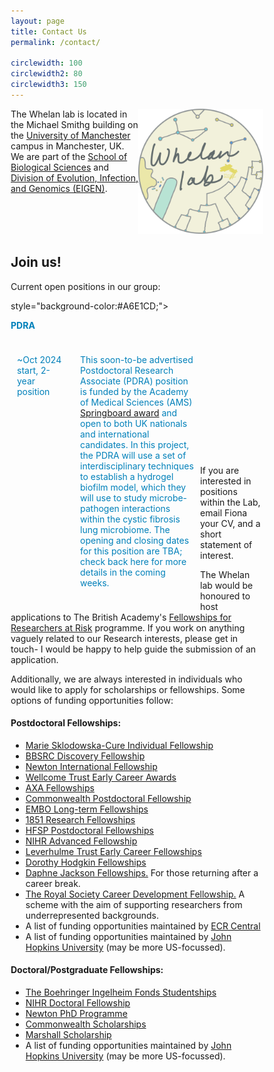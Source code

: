 ```yaml
---
layout: page
title: Contact Us
permalink: /contact/

circlewidth: 100
circlewidth2: 80
circlewidth3: 150
---
```

<head>
<meta name="viewport" content="width=device-width, initial-scale=1">
<style>
* {
  box-sizing: border-box;
}
.col-containter {
  display: table;
  width: 100%;
}

/* Create three equal columns that floats next to each other */
.box1 {
  float: left;
  width: 25%;
  padding: 10px;
  /*height: 300px; /* Should be removed. Only for demonstration */
}
.box2 {
  float: left;
  width: 25%;
  padding: 10px;
}
.box3 {
  float: left;
  width: 50%;
  padding: 10px;

/* Clear floats after the columns */
.row:after {
  content: "";
  display: table;
  clear: both;
}
</style>
</head>


<div id="content">
<img align="right" src="/assets/images/whelanlab-logo.png" alt="drawing" width="200"/>
The Whelan lab is located in the Michael Smithg building on the <a href="https://www.manchester.ac.uk/">University of Manchester</a> campus in Manchester, UK. We are part of the <a href="https://www.staffnet.manchester.ac.uk/bmh/about-fbmh/our-structure/schools-and-divisions/sbs/">School of Biological Sciences</a> and <a href="https://www.staffnet.manchester.ac.uk/bmh/about-fbmh/our-structure/schools-and-divisions/sbs/evolution/">Division of Evolution, Infection, and Genomics (EIGEN)</a>. 
<br>
<br>
<br>
<br>
<br>

<h2>Join us!</h2>
<p>Current open positions in our group:</p>
<div class="col-container">
  <div class="box1"> style="background-color:#A6E1CD;">
    <p style="color:#0080BA"><b>PDRA</b></p>
  </div>
  <div class="box2">
    <p style="color:#0080BA">~Oct 2024 start, 2-year position</p>
  </div>
  <div class="box3">
    <p style="color:#0080BA">This soon-to-be advertised Postdoctoral Research Associate (PDRA) position is funded by the Academy of Medical Sciences (AMS) <a href="https://acmedsci.ac.uk/grants-and-schemes/grant-schemes/springboard">Springboard award</a> and open to both UK nationals and international candidates. In this project, the PDRA will use a set of interdisciplinary techniques to establish a hydrogel biofilm model, which they will use to study microbe-pathogen interactions within the cystic fibrosis lung microbiome. The opening and closing dates for this position are TBA; check back here for more details in the coming weeks.</p>
  </div>
</div>
<br>
<br>
<br>
<!--<div class="col-container">-->
  <!--<div class="box1"><!-- style="background-color:#A6E1CD;">-->
    <!--<p style="color:#0080BA"><b>PhD STUDENTSHIP</b></p>
  </div>
  <div class="box2">
    <p style="color:#0080BA">Oct 2024 start</p>
  </div>
  <div class="box3">
    <p style="color:#0080BA">We are seeking an enthusiastic student interested in microbiology, bioinformatics, and evolutionary biology to study dynamics within the cystic fibrosis lung  microbiome. The position is appropriate for self-funded PhD students only. The project will be co-supervised with Prof. Kim Hardie and is focussed on understanding the interactions between microbes within the lung microbiome of individuals with cystic fibrosis. To learn more and to apply <a href="https://www.findaphd.com/phds/project/competition-and-cooperation-relationships-within-human-microbial-communities/?p158000">click here</a>.</p>
  </div>
</div>
<br>
<br>
<br>
<div class="col-container">
  <div class="box1">
    <p style="color:#0080BA"><b>PhD STUDENTSHIP</b></p>
  </div>
  <div class="box2">
    <p style="color:#0080BA">Oct 2024 start</p>
  </div>
  <div class="box3">
    <p style="color:#0080BA"> We have a project on the study of strains of Pseudomonas aeruginosa  via in vitro culturing and bioinformatics available via The Nottingham BBSRC Doctoral Training Programme. The application deadline is 16 Jan 2024. To learn more and to apply <a href="https://www.nottingham.ac.uk/bbdtp/our-research-areas/our-research-areas.aspx">click here</a> and scroll down to the project entitled "Investigations into the pangenomic diversity of the Prairie Epidemic Strain (PES) of Pseudomonas aeruginosa".</p>
  </div>
</div>
<br>
<br>
<br>
<div class="col-container">-->
  <!--<div class="box1"><!-- style="background-color:#E8E495;">-->
    <!--<p style="color:#53C8BD"><b>MRes STUDENTSHIP</b></p>
  </div>
  <div class="box2">
    <p style="color:#53C8BD">Oct 2024 start</p>
  </div>
  <div class="box3">
  <p style="color:#53C8BD">Learn more about the programme <a href="https://www.nottingham.ac.uk/life-sciences/study-with-us/postgraduate-research/mres-and-phds.aspx">here</a>.</p>
  </div>-->
<!-- #008CEE blue; #2CCDDB light blue; #E1D433 yellow -->
<!--</div>-->
<br>
<br>
<br>
<br>
<!--<div class="col-container">
  <!--<div class="box1">
    <p style="color:#008CEE"><b>Undergraduate STUDENTSHIP</b></p>
  </div>
  <div class="box2">
     <p style="color:#008CEE">Apply by 3 April 2023</p>
  </div>
  <div class="box3">
    <p style="color:#008CEE">We are seeking an enthusiastic student interested in microbiology to join our group as a funded Undergraduate Summer Student. The research position will focus on the microbes that inhabit the cystic fibrosis lung microbiome. The position will run July-Sept for 8-weeks. Learn more about the programme and apply <a href="https://www.nottingham.ac.uk/researcher-academy/wellcome-biomedical-vacation-scholarships/index.aspx">here</a>.</p>
  </div>
</div>-->
<br>
<br>
<br>
<br> 
<p>If you are interested in positions within the Lab, email Fiona your CV, and a short statement of interest.</p>


<p>The Whelan lab would be honoured to host applications to The British Academy's <a href="https://www.thebritishacademy.ac.uk/news/the-british-academy-and-the-council-for-at-risk-academics-announce-new-fellowships-for-researchers-at-risk/">Fellowships for Researchers at Risk</a> programme. If you work on anything vaguely related to our Research interests, please get in touch- I would be happy to help guide the submission of an application.</p>

<p>Additionally, we are always interested in individuals who would like to apply for scholarships or fellowships. Some options of funding opportunities follow:</p>

<h4>Postdoctoral Fellowships:</h4>
<ul>
  <li><a href="https://ec.europa.eu/info/funding-tenders/opportunities/portal/screen/opportunities/topic-details/horizon-msca-2021-pf-01-01;callCode=null;freeTextSearchKeyword=;matchWholeText=true;typeCodes=0,1,2;statusCodes=31094501,31094502,31094503;programmePeriod=2021%20-%202027;programCcm2Id=43108390;programDivisionCode=43108473;focusAreaCode=null;destination=null;mission=null;geographicalZonesCode=null;programmeDivisionProspect=null;startDateLte=null;startDateGte=null;crossCuttingPriorityCode=null;cpvCode=null;performanceOfDelivery=null;sortQuery=sortStatus;orderBy=asc;onlyTenders=false;topicListKey=topicSearchTablePageState">Marie Sklodowska-Cure Individual Fellowship</a></li>
  <li><a href="https://www.ukri.org/opportunity/bbsrc-discovery-fellowships-2022/?utm_medium=email&utm_source=govdelivery">BBSRC Discovery Fellowship</a></li>
  <li><a href="https://royalsociety.org/grants-schemes-awards/grants/newton-international/">Newton International Fellowship</a></li>
  <li><a href="https://wellcome.org/grant-funding/schemes/early-career-awards">Wellcome Trust Early Career Awards</a></li>
  <li><a href="https://www.axa-research.org/en/page/AXA-Fellowships">AXA Fellowships</a></li>
  <li><a href="https://cscuk.fcdo.gov.uk/scholarships/commonwealth-professional-fellowships/">Commonwealth Postdoctoral Fellowship</a></li>
  <li><a href="https://www.embo.org/funding/fellowships-grants-and-career-support/postdoctoral-fellowships/">EMBO Long-term Fellowships</a></li>
  <li><a href="https://royalcommission1851.org/fellowships/research-fellowships">1851 Research Fellowships</a></li>
  <li><a href="https://www.hfsp.org/funding/hfsp-funding/postdoctoral-fellowships">HFSP Postdoctoral Fellowships</a></li>
  <li><a href="https://www.nihr.ac.uk/explore-nihr/academy-programmes/fellowship-programme.htm#three">NIHR Advanced Fellowship</a></li>
  <li><a href="https://www.leverhulme.ac.uk/early-career-fellowships">Leverhulme Trust Early Career Fellowships</a></li>
  <li><a href="https://royalsociety.org/grants-schemes-awards/grants/dorothy-hodgkin-fellowship/">Dorothy Hodgkin Fellowships</a></li>
  <li><a href="https://www.ukri.org/opportunity/daphne-jackson-fellowship/">Daphne Jackson Fellowships.</a> For those returning after a career break.</li>
  <li><a href="https://royalsociety.org/grants-schemes-awards/grants/career-development-fellowship/">The Royal Society Career Development Fellowship.</a> A scheme with the aim of supporting researchers from underrepresented backgrounds.</li>
  <li>A list of funding opportunities maintained by <a href="https://ecrcentral.org/fundings">ECR Central</a></li>
  <li>A list of funding opportunities maintained by <a href="https://research.jhu.edu/rdt/funding-opportunities/postdoctoral/">John Hopkins University</a> (may be more US-focussed).</li>
</ul>

<h4>Doctoral/Postgraduate Fellowships:</h4>
<ul>
  <li><a href="https://www.bifonds.de/fellowships-grants/phd-fellowships/who-can-apply-phd.html">The Boehringer Ingelheim Fonds Studentships</a></li>
  <li><a href="https://www.nihr.ac.uk/explore-nihr/academy-programmes/fellowship-programme.htm#two">NIHR Doctoral Fellowship</a></li>
  <li><a href="https://www.britishcouncil.org/education/he-science/newton-fund/phd-programme">Newton PhD Programme</a></li>
  <li><a href="">Commonwealth Scholarships</a></li>
  <li><a href="https://www.marshallscholarship.org/apply">Marshall Scholarship</a></li>
  <li>A list of funding opportunities maintained by <a href="https://research.jhu.edu/rdt/funding-opportunities/graduate/">John Hopkins University</a> (may be more US-focussed).</li>
</ul>
